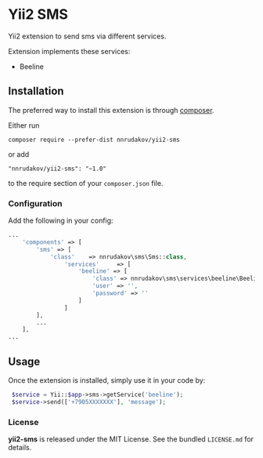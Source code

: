 Yii2 SMS
=============
Yii2 extension to send sms via different services.

Extension implements these services:
* Beeline

Installation
------------

The preferred way to install this extension is through [composer](http://getcomposer.org/download/).

Either run

```
composer require --prefer-dist nnrudakov/yii2-sms
```

or add

```
"nnrudakov/yii2-sms": "~1.0"
```

to the require section of your `composer.json` file.

### Configuration

Add the following in your config:

```php
...
    'components' => [
        'sms' => [
            'class'    => nnrudakov\sms\Sms::class,
                'services'     => [
                    'beeline' => [
                        'class' => nnrudakov\sms\services\beeline\Beeline::class,
                        'user' => '',
                        'password' => ''
                    ]
                ]
        ],
        ...
    ],
...
```

Usage
-----

Once the extension is installed, simply use it in your code by:

```php
 $service = Yii::$app->sms->getService('beeline');
 $service->send(['+7905XXXXXXX'], 'message');
 ```

### License

**yii2-sms** is released under the MIT License. See the bundled `LICENSE.md` for details.